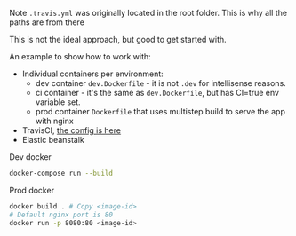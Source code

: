 Note `.travis.yml` was originally located in the root folder. This is why all the paths are from there

This is not the ideal approach, but good to get started with.

An example to show how to work with:

- Individual containers per environment:
  - dev container `dev.Dockerfile` - it is not `.dev` for intellisense reasons.
  - ci container - it's the same as `dev.Dockerfile`, but has CI=true env variable set.
  - prod container `Dockerfile` that uses multistep build to serve the app with nginx
- TravisCI, [the config is here](../../dev-prod-container.travis.yml)
- Elastic beanstalk

Dev docker

```sh
docker-compose run --build
```

Prod docker

```sh
docker build . # Сopy <image-id>
# Default nginx port is 80
docker run -p 8080:80 <image-id>
```
